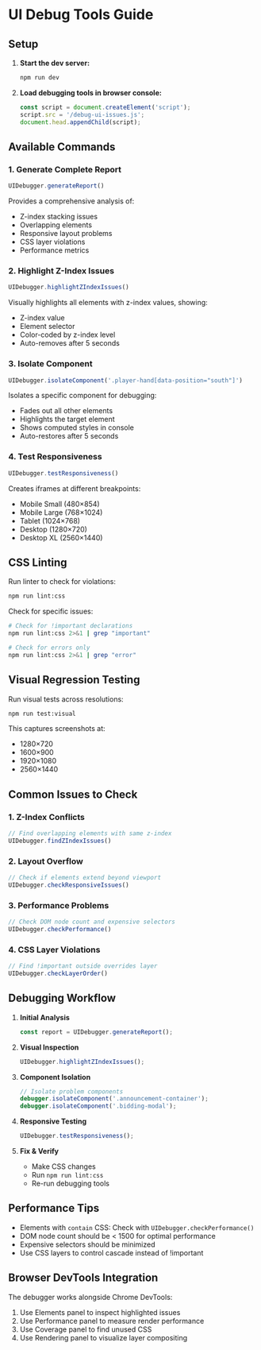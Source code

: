 # UI Debug Tools Guide

## Setup

1. **Start the dev server:**
   ```bash
   npm run dev
   ```

2. **Load debugging tools in browser console:**
   ```javascript
   const script = document.createElement('script');
   script.src = '/debug-ui-issues.js';
   document.head.appendChild(script);
   ```

## Available Commands

### 1. Generate Complete Report
```javascript
UIDebugger.generateReport()
```
Provides a comprehensive analysis of:
- Z-index stacking issues
- Overlapping elements
- Responsive layout problems
- CSS layer violations
- Performance metrics

### 2. Highlight Z-Index Issues
```javascript
UIDebugger.highlightZIndexIssues()
```
Visually highlights all elements with z-index values, showing:
- Z-index value
- Element selector
- Color-coded by z-index level
- Auto-removes after 5 seconds

### 3. Isolate Component
```javascript
UIDebugger.isolateComponent('.player-hand[data-position="south"]')
```
Isolates a specific component for debugging:
- Fades out all other elements
- Highlights the target element
- Shows computed styles in console
- Auto-restores after 5 seconds

### 4. Test Responsiveness
```javascript
UIDebugger.testResponsiveness()
```
Creates iframes at different breakpoints:
- Mobile Small (480×854)
- Mobile Large (768×1024)
- Tablet (1024×768)
- Desktop (1280×720)
- Desktop XL (2560×1440)

## CSS Linting

Run linter to check for violations:
```bash
npm run lint:css
```

Check for specific issues:
```bash
# Check for !important declarations
npm run lint:css 2>&1 | grep "important"

# Check for errors only
npm run lint:css 2>&1 | grep "error"
```

## Visual Regression Testing

Run visual tests across resolutions:
```bash
npm run test:visual
```

This captures screenshots at:
- 1280×720
- 1600×900
- 1920×1080
- 2560×1440

## Common Issues to Check

### 1. Z-Index Conflicts
```javascript
// Find overlapping elements with same z-index
UIDebugger.findZIndexIssues()
```

### 2. Layout Overflow
```javascript
// Check if elements extend beyond viewport
UIDebugger.checkResponsiveIssues()
```

### 3. Performance Problems
```javascript
// Check DOM node count and expensive selectors
UIDebugger.checkPerformance()
```

### 4. CSS Layer Violations
```javascript
// Find !important outside overrides layer
UIDebugger.checkLayerOrder()
```

## Debugging Workflow

1. **Initial Analysis**
   ```javascript
   const report = UIDebugger.generateReport();
   ```

2. **Visual Inspection**
   ```javascript
   UIDebugger.highlightZIndexIssues();
   ```

3. **Component Isolation**
   ```javascript
   // Isolate problem components
   debugger.isolateComponent('.announcement-container');
   debugger.isolateComponent('.bidding-modal');
   ```

4. **Responsive Testing**
   ```javascript
   UIDebugger.testResponsiveness();
   ```

5. **Fix & Verify**
   - Make CSS changes
   - Run `npm run lint:css`
   - Re-run debugging tools

## Performance Tips

- Elements with `contain` CSS: Check with `UIDebugger.checkPerformance()`
- DOM node count should be < 1500 for optimal performance
- Expensive selectors should be minimized
- Use CSS layers to control cascade instead of !important

## Browser DevTools Integration

The debugger works alongside Chrome DevTools:
1. Use Elements panel to inspect highlighted issues
2. Use Performance panel to measure render performance
3. Use Coverage panel to find unused CSS
4. Use Rendering panel to visualize layer compositing
